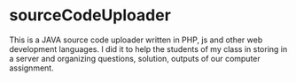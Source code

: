 # sourceCodeUploader
This is a JAVA source code uploader written in PHP, js and other web development languages. I did it to help the students of my class in storing in a server and organizing questions, solution, outputs of our computer assignment.
